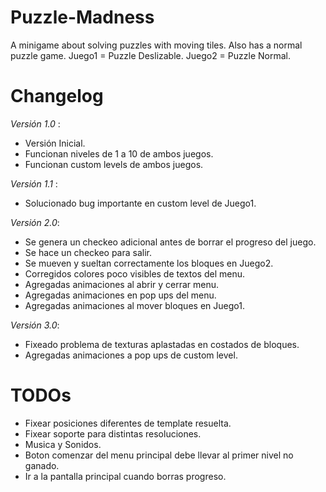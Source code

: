 # Puzzle-Madness
A minigame about solving puzzles with moving tiles. Also has a normal puzzle game. Juego1 = Puzzle Deslizable. Juego2 = Puzzle Normal.

# Changelog
*Versión 1.0* : 
- Versión Inicial. 
- Funcionan niveles de 1 a 10 de ambos juegos.
- Funcionan custom levels de ambos juegos.

*Versión 1.1* : 
- Solucionado bug importante en custom level de Juego1.

*Versión 2.0*: 
- Se genera un checkeo adicional antes de borrar el progreso del juego.
- Se hace un checkeo para salir.
- Se mueven y sueltan correctamente los bloques en Juego2.
- Corregidos colores poco visibles de textos del menu.
- Agregadas animaciones al abrir y cerrar menu.
- Agregadas animaciones en pop ups del menu.
- Agregadas animaciones al mover bloques en Juego1.

*Versión 3.0*: 
- Fixeado problema de texturas aplastadas en costados de bloques.
- Agregadas animaciones a pop ups de custom level.

# TODOs
- Fixear posiciones diferentes de template resuelta.
- Fixear soporte para distintas resoluciones.
- Musica y Sonidos.
- Boton comenzar del menu principal debe llevar al primer nivel no ganado.
- Ir a la pantalla principal cuando borras progreso.

